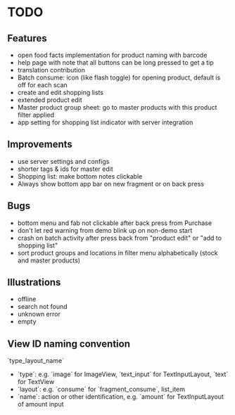# TODO

## Features

- open food facts implementation for product naming with barcode
- help page with note that all buttons can be long pressed to get a tip
- translation contribution
- Batch consume: icon (like flash toggle) for opening product, default is off for each scan
- create and edit shopping lists
- extended product edit
- Master product group sheet: go to master products with this product filter applied
- app setting for shopping list indicator with server integration

## Improvements

- use server settings and configs
- shorter tags & ids for master edit
- Shopping list: make bottom notes clickable
- Always show bottom app bar on new fragment or on back press

## Bugs

- bottom menu and fab not clickable after back press from Purchase
- don't let red warning from demo blink up on non-demo start
- crash on batch activity after press back from "product edit" or "add to shopping list"
- sort product groups and locations in filter menu alphabetically (stock and master products)

## Illustrations

- offline
- search not found
- unknown error
- empty

## View ID naming convention

´type_layout_name´

- ´type´: e.g. ´image´ for ImageView, ´text_input´ for TextInputLayout, ´text´ for TextView
- ´layout´: e.g. ´consume´ for ´fragment_consume´, list_item
- ´name´: action or other identification, e.g. ´amount´ for TextInputLayout of amount input